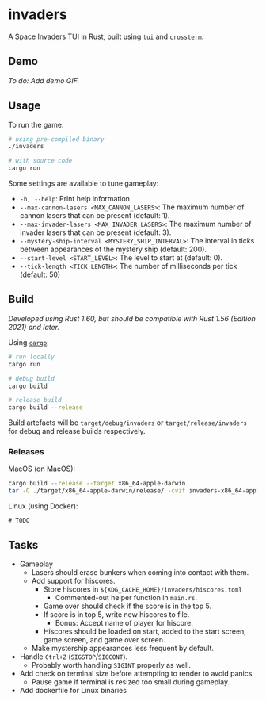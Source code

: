 # invaders

A Space Invaders TUI in Rust, built using [`tui`](https://crates.io/crates/tui) and
[`crossterm`](https://crates.io/crates/crossterm).

## Demo

*To do: Add demo GIF.*

## Usage

To run the game:

```sh
# using pre-compiled binary
./invaders

# with source code
cargo run
```

Some settings are available to tune gameplay:

- `-h, --help`: Print help information
- `--max-cannon-lasers <MAX_CANNON_LASERS>`: The maximum number of cannon lasers that can be present
  (default: 1).
- `--max-invader-lasers <MAX_INVADER_LASERS>`: The maximum number of invader lasers that can be
  present (default: 3).
- `--mystery-ship-interval <MYSTERY_SHIP_INTERVAL>`: The interval in ticks between appearances of
  the mystery ship (default: 200).
- `--start-level <START_LEVEL>`: The level to start at (default: 0).
- `--tick-length <TICK_LENGTH>`: The number of milliseconds per tick (default: 50)

## Build

*Developed using Rust 1.60, but should be compatible with Rust 1.56 (Edition 2021) and later.*

Using [`cargo`](https://doc.rust-lang.org/cargo/getting-started/installation.html):

```sh
# run locally
cargo run

# debug build
cargo build

# release build
cargo build --release
```

Build artefacts will be `target/debug/invaders` or `target/release/invaders` for debug and release
builds respectively.

### Releases

MacOS (on MacOS):

```sh
cargo build --release --target x86_64-apple-darwin
tar -C ./target/x86_64-apple-darwin/release/ -cvzf invaders-x86_64-apple-darwin.tar.gz invaders
```

Linux (using Docker):

```
# TODO
```

## Tasks

- Gameplay
    - Lasers should erase bunkers when coming into contact with them.
    - Add support for hiscores.
        - Store hiscores in `${XDG_CACHE_HOME}/invaders/hiscores.toml`
            - Commented-out helper function in `main.rs`.
        - Game over should check if the score is in the top 5.
        - If score is in top 5, write new hiscores to file.
            - Bonus: Accept name of player for hiscore.
        - Hiscores should be loaded on start, added to the start screen, game screen, and game over screen.
    - Make mystership appearances less frequent by default.
- Handle `Ctrl+Z` (`SIGSTOP`/`SIGCONT`).
    - Probably worth handling `SIGINT` properly as well.
- Add check on terminal size before attempting to render to avoid panics
    - Pause game if terminal is resized too small during gameplay.
- Add dockerfile for Linux binaries
